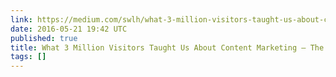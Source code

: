 ```yaml
---
link: https://medium.com/swlh/what-3-million-visitors-taught-us-about-content-marketing-cdf6173dbe03#.dcod9crpa
date: 2016-05-21 19:42 UTC
published: true
title: What 3 Million Visitors Taught Us About Content Marketing — The Startup
tags: []
---
```



